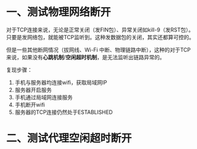 # 一、测试物理网络断开

对于TCP连接来说，无论是正常关闭（发FIN包）、异常关闭如kill-9（发RST包）。
只要是发网络包，就能被TCP监听到。这种发数据包的关闭，其实还都算可控的。

但是一些其他断网情况（拔网线、Wi-Fi 中断、物理链路中断），这种的对于TCP来说，如果没有**心跳机制**/**空闲超时机制**，是无法监听出链路异常的。

复现步骤：
1. 手机与服务器均连接wifi，获取局域网IP
2. 服务器开启服务
3. 手机通过局域网连接服务
4. 手机断开wifi
5. 服务器的TCP连接仍然处于ESTABLISHED

# 二、测试代理空闲超时断开



